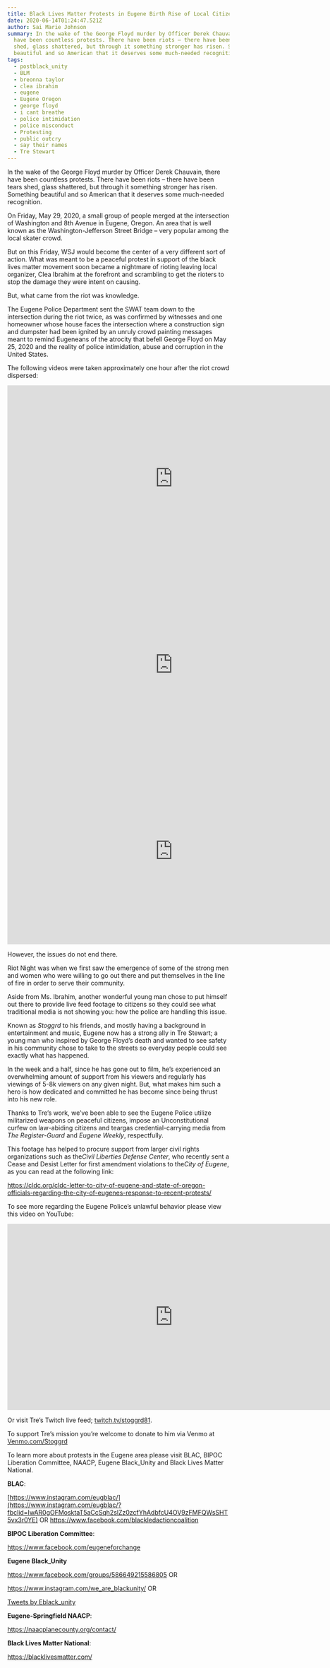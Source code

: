 ```yaml
---
title: Black Lives Matter Protests in Eugene Birth Rise of Local Citizen Journalists
date: 2020-06-14T01:24:47.521Z
author: Sai Marie Johnson
summary: In the wake of the George Floyd murder by Officer Derek Chauvain, there
  have been countless protests. There have been riots – there have been tears
  shed, glass shattered, but through it something stronger has risen. Something
  beautiful and so American that it deserves some much-needed recognition.
tags:
  - postblack_unity
  - BLM
  - breonna taylor
  - clea ibrahim
  - eugene
  - Eugene Oregon
  - george floyd
  - i cant breathe
  - police intimidation
  - police misconduct
  - Protesting
  - public outcry
  - say their names
  - Tre Stewart
---
```

In the wake of the George Floyd murder by Officer Derek Chauvain, there have been countless protests. There have been riots – there have been tears shed, glass shattered, but through it something stronger has risen. Something beautiful and so American that it deserves some much-needed recognition.

On Friday, May 29, 2020, a small group of people merged at the intersection of Washington and 8th Avenue in Eugene, Oregon. An area that is well known as the Washington-Jefferson Street Bridge – very popular among the local skater crowd.

But on this Friday, WSJ would become the center of a very different sort of action. What was meant to be a peaceful protest in support of the black lives matter movement soon became a nightmare of rioting leaving local organizer, Clea Ibrahim at the forefront and scrambling to get the rioters to stop the damage they were intent on causing.[](<>)[](<>)[](<>)

But, what came from the riot was knowledge.

The Eugene Police Department sent the SWAT team down to the intersection during the riot twice, as was confirmed by witnesses and one homeowner whose house faces the intersection where a construction sign and dumpster had been ignited by an unruly crowd painting messages meant to remind Eugeneans of the atrocity that befell George Floyd on May 25, 2020 and the reality of police intimidation, abuse and corruption in the United States.

The following videos were taken approximately one hour after the riot crowd dispersed:

<iframe class="youtube-player" width="750" height="422" src="https://www.youtube.com/embed/UwZNEVI24TU?version=3&amp;rel=1&amp;fs=1&amp;autohide=2&amp;showsearch=0&amp;showinfo=1&amp;iv_load_policy=1&amp;wmode=transparent" allowfullscreen="true" style="border:0;"></iframe>

<iframe class="youtube-player" width="750" height="422" src="https://www.youtube.com/embed/dkd4OZTPkHw?version=3&amp;rel=1&amp;fs=1&amp;autohide=2&amp;showsearch=0&amp;showinfo=1&amp;iv_load_policy=1&amp;wmode=transparent" allowfullscreen="true" style="border:0;"></iframe>

<iframe class="youtube-player" width="750" height="422" src="https://www.youtube.com/embed/UyL6CLE2Lzw?version=3&amp;rel=1&amp;fs=1&amp;autohide=2&amp;showsearch=0&amp;showinfo=1&amp;iv_load_policy=1&amp;wmode=transparent" allowfullscreen="true" style="border:0;"></iframe>

However, the issues do not end there.

Riot Night was when we first saw the emergence of some of the strong men and women who were willing to go out there and put themselves in the line of fire in order to serve their community.

Aside from Ms. Ibrahim, another wonderful young man chose to put himself out there to provide live feed footage to citizens so they could see what traditional media is not showing you: how the police are handling this issue.

<!-- Clea image -->

Known as *Stoggrd* to his friends, and mostly having a background in entertainment and music, Eugene now has a strong ally in Tre Stewart; a young man who inspired by George Floyd’s death and wanted to see safety in his community chose to take to the streets so everyday people could see exactly what has happened.

In the week and a half, since he has gone out to film, he’s experienced an overwhelming amount of support from his viewers and regularly has viewings of 5-8k viewers on any given night. But, what makes him such a hero is how dedicated and committed he has become since being thrust into his new role.

<!-- Tre pics -->

Thanks to Tre’s work, we’ve been able to see the Eugene Police utilize militarized weapons on peaceful citizens, impose an Unconstitutional curfew on law-abiding citizens and teargas credential-carrying media from *The Register-Guard* and *Eugene Weekly*, respectfully.

This footage has helped to procure support from larger civil rights organizations such as the*Civil Liberties Defense Center*, who recently sent a Cease and Desist Letter for first amendment violations to the*City of Eugene*, as you can read at the following link:<!--StartFragment-->

<https://cldc.org/cldc-letter-to-city-of-eugene-and-state-of-oregon-officials-regarding-the-city-of-eugenes-response-to-recent-protests/>

To see more regarding the Eugene Police’s unlawful behavior please view this video on YouTube:

<iframe class="youtube-player" width="750" height="422" src="https://www.youtube.com/embed/O9VaCnnUeHI?version=3&amp;rel=1&amp;fs=1&amp;autohide=2&amp;showsearch=0&amp;showinfo=1&amp;iv_load_policy=1&amp;wmode=transparent" allowfullscreen="true" style="border:0;"></iframe>

Or visit Tre’s Twitch live feed; [twitch](http://stoggrd/)[.tv/stoggrd81](http://twitch.tv/Stoggrd81).

To support Tre’s mission you’re welcome to donate to him via Venmo at [Venmo.com/Stoggrd](http://venmo.com./stoggrd)

To learn more about protests in the Eugene area please visit BLAC, BIPOC Liberation Committee, NAACP, Eugene Black_Unity and Black Lives Matter National.

**BLAC**:

[https://www.instagram.com/eugblac/](https://www.instagram.com/eugblac/?fbclid=IwAR0gOFMosktaT5aCcSqh2slZz0zcfYhAdbfcU4OV9zFMFQWsSHT5vx3r0YE) OR <https://www.facebook.com/blackledactioncoalition>

**BIPOC Liberation Committee**:

<https://www.facebook.com/eugeneforchange>

**Eugene Black_Unity**

<https://www.facebook.com/groups/586649215586805> OR

<https://www.instagram.com/we_are_blackunity/> OR

<div class="embed-twitter"><a class="twitter-timeline" data-width="750" data-height="1000" data-dnt="true" href="<https://twitter.com/Eblack_unity?ref_src=twsrc%5Etfw>">Tweets by Eblack_unity</a><script async src="<https://platform.twitter.com/widgets.js>" charset="utf-8"></script></div>

**Eugene-Springfield NAACP**:

<https://naacplanecounty.org/contact/>

**Black Lives Matter National**:

<https://blacklivesmatter.com/>